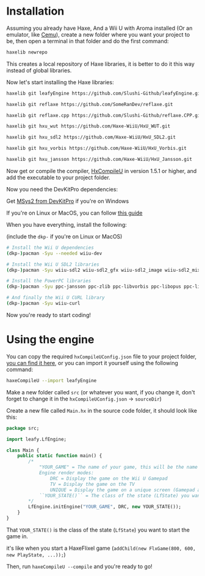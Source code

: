 # Installation
Assuming you already have Haxe, And a Wii U with Aroma installed (Or an emulator, like [Cemu](https://github.com/cemu-project/Cemu)), create a new folder where you want your project to be, then open a terminal in that folder and do the first command:

```bash
haxelib newrepo
```
This creates a local repository of Haxe libraries, it is better to do it this way instead of global libraries.

Now let's start installing the Haxe libraries:

```bash
haxelib git leafyEngine https://github.com/Slushi-Github/leafyEngine.git

haxelib git reflaxe https://github.com/SomeRanDev/reflaxe.git

haxelib git reflaxe.cpp https://github.com/Slushi-Github/reflaxe.CPP.git

haxelib git hxu_wut https://github.com/Haxe-WiiU/HxU_WUT.git

haxelib git hxu_sdl2 https://github.com/Haxe-WiiU/HxU_SDL2.git

haxelib git hxu_vorbis https://github.com/Haxe-WiiU/HxU_Vorbis.git

haxelib git hxu_jansson https://github.com/Haxe-WiiU/HxU_Jansson.git
```

Now get or compile the compiler, [HxCompileU](https://github.com/Slushi-Github/hxCompileU) in version 1.5.1 or higher, and add the executable to your project folder.

Now you need the DevKitPro dependencies:

Get [MSys2 from DevKitPro](https://github.com/devkitPro/installer/releases/latest) if you're on Windows

If you're on Linux or MacOS, you can follow [this guide](https://devkitpro.org/wiki/devkitPro_pacman)

When you have everything, install the following:

(include the ``dkp-`` if you're on Linux or MacOS)
```bash
# Install the Wii U dependencies
(dkp-)pacman -Syu --needed wiiu-dev

# Install the Wii U SDL2 libraries
(dkp-)pacman -Syu wiiu-sdl2 wiiu-sdl2_gfx wiiu-sdl2_image wiiu-sdl2_mixer wiiu-sdl2_ttf

# Install the PowerPC libraries
(dkp-)pacman -Syu ppc-jansson ppc-zlib ppc-libvorbis ppc-libopus ppc-libogg ppc-libjpeg-turbo ppc-freetype ppc-bzip2 ppc-libpng

# And finally the Wii U CURL library
(dkp-)pacman -Syu wiiu-curl
```

Now you're ready to start coding!

# Using the engine
You can copy the required ``hxCompileUConfig.json`` file to your project folder, [you can find it here](https://github.com/Slushi-Github/leafyEngine/blob/main/hxCompileUConfig.json), or you can import it yourself using the following command:

```bash
haxeCompileU --import leafyEngine
```

Make a new folder called ``src`` (or whatever you want, if you change it, don't forget to change it in the ``hxCompileUConfig.json`` -> ``sourceDir``)

Create a new file called ``Main.hx`` in the source code folder, it should look like this:

```haxe
package src;

import leafy.LfEngine;

class Main {
    public static function main() {
        /*
            "YOUR_GAME" = The name of your game, this will be the name of the folder where you'll find your assets
            Engine render modes:
                DRC = Display the game on the Wii U Gamepad
                TV = Display the game on the TV
                UNIQUE = Display the game on a unique screen (Gamepad and TV)
            ``YOUR_STATE()`` = The class of the state (LfState) you want to start the game in
        */
        LfEngine.initEngine("YOUR_GAME", DRC, new YOUR_STATE());
    }
}
```

That ``YOUR_STATE()`` is the class of the state (``LfState``) you want to start the game in.

it's like when you start a HaxeFlixel game (``addChild(new FlxGame(800, 600, new PlayState, ...));``)

Then, run ``haxeCompileU --compile`` and you're ready to go!
